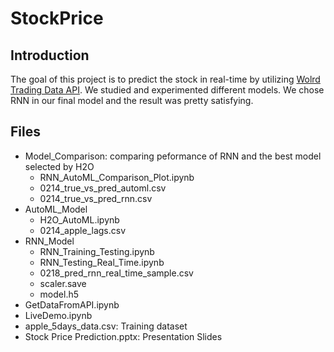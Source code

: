 # StockPrice

## Introduction
The goal of this project is to predict the stock in real-time by utilizing [Wolrd Trading Data API](https://www.worldtradingdata.com/). We studied and experimented different models. We chose RNN in our final model and the result was pretty satisfying.

## Files

- Model_Comparison: comparing peformance of RNN and the best model selected by H2O
    - RNN_AutoML_Comparison_Plot.ipynb
    - 0214_true_vs_pred_automl.csv
    - 0214_true_vs_pred_rnn.csv
- AutoML_Model
    - H2O_AutoML.ipynb
    - 0214_apple_lags.csv
- RNN_Model
    - RNN_Training_Testing.ipynb
    - RNN_Testing_Real_Time.ipynb
    - 0218_pred_rnn_real_time_sample.csv
    - scaler.save
    - model.h5
- GetDataFromAPI.ipynb
- LiveDemo.ipynb
- apple_5days_data.csv: Training dataset
- Stock Price Prediction.pptx: Presentation Slides
